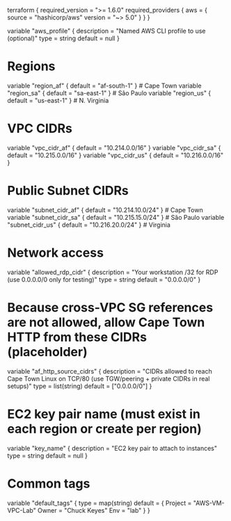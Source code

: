 
terraform {
  required_version = ">= 1.6.0"
  required_providers {
    aws = {
      source  = "hashicorp/aws"
      version = "~> 5.0"
    }
  }
}

variable "aws_profile" {
  description = "Named AWS CLI profile to use (optional)"
  type        = string
  default     = null
}

# Regions
variable "region_af" { default = "af-south-1" }   # Cape Town
variable "region_sa" { default = "sa-east-1" }    # São Paulo
variable "region_us" { default = "us-east-1" }    # N. Virginia

# VPC CIDRs
variable "vpc_cidr_af" { default = "10.214.0.0/16" }
variable "vpc_cidr_sa" { default = "10.215.0.0/16" }
variable "vpc_cidr_us" { default = "10.216.0.0/16" }

# Public Subnet CIDRs
variable "subnet_cidr_af" { default = "10.214.10.0/24" } # Cape Town
variable "subnet_cidr_sa" { default = "10.215.15.0/24" } # São Paulo
variable "subnet_cidr_us" { default = "10.216.20.0/24" } # Virginia

# Network access
variable "allowed_rdp_cidr" {
  description = "Your workstation /32 for RDP (use 0.0.0.0/0 only for testing)"
  type        = string
  default     = "0.0.0.0/0"
}

# Because cross-VPC SG references are not allowed, allow Cape Town HTTP from these CIDRs (placeholder)
variable "af_http_source_cidrs" {
  description = "CIDRs allowed to reach Cape Town Linux on TCP/80 (use TGW/peering + private CIDRs in real setups)"
  type        = list(string)
  default     = ["0.0.0.0/0"]
}

# EC2 key pair name (must exist in each region or create per region)
variable "key_name" {
  description = "EC2 key pair to attach to instances"
  type        = string
  default     = null
}

# Common tags
variable "default_tags" {
  type = map(string)
  default = {
    Project = "AWS-VM-VPC-Lab"
    Owner   = "Chuck Keyes"
    Env     = "lab"
  }
}
